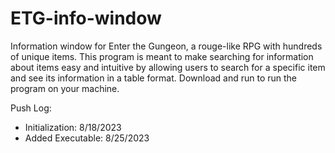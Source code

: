 # ETG-info-window
Information window for Enter the Gungeon, a rouge-like RPG with hundreds of unique items. This program is meant to make searching for information about items easy and intuitive by allowing users to search for a specific item and see its information in a table format. Download and run <ETG lookup.exe> to run the program on your machine.

Push Log:
  - Initialization: 8/18/2023
  - Added Executable: 8/25/2023
